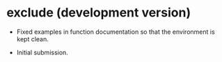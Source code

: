 # exclude (development version)

* Fixed examples in function documentation so that the environment is kept clean.

* Initial submission.
